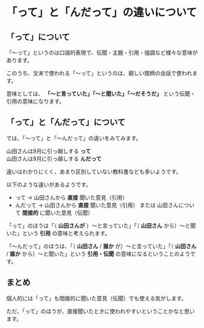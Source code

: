 # 「って」と「んだって」の違いについて

## 「って」について

「〜って」というのは口語的表現で、伝聞・主題・引用・強調など様々な意味があります。

このうち、文末で使われる「～って」というのは、親しい間柄の会話で使われます。

意味としては、 **「～と言っていた」「～と聞いた」「～だそうだ」** という伝聞・引用の意味になります。

## 「って」と「んだって」について

では、「～って」と「～んだって」の違いをみてみます。

山田さんは9月に引っ越しする **って**  
山田さんは9月に引っ越しする **んだって**

違いはわかりにくく、あまり区別していない教科書なども多いようです。

以下のような違いがあるようです。

* って → 山田さんから **直接** 聞いた意見（引用）
* んだって → 山田さんから **直接** 聞いた意見（引用） または 山田さんについて **間接的** に聞いた意見（伝聞）

「って」のほうは「（ **山田さんが** ）～と言っていた」「（ **山田さん** から）～と聞いた」という **引用** の意味と考えられます。

「～んだって」のほうは、「（ **山田さん** / **誰か** が）～と言っていた」「（ **山田さん** / **誰か** から）～と聞いた」という
**引用・伝聞** の意味になるということのようです。

## まとめ

個人的には「って」も間接的に聞いた意見（伝聞）でも使える気がします。

ただ、「って」のほうが、直接聞いたときに使われやすいということかなと思います。
